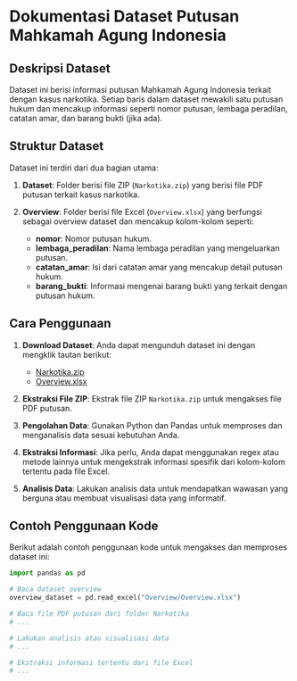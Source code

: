 # Dokumentasi Dataset Putusan Mahkamah Agung Indonesia

## Deskripsi Dataset

Dataset ini berisi informasi putusan Mahkamah Agung Indonesia terkait dengan kasus narkotika. Setiap baris dalam dataset mewakili satu putusan hukum dan mencakup informasi seperti nomor putusan, lembaga peradilan, catatan amar, dan barang bukti (jika ada).

## Struktur Dataset

Dataset ini terdiri dari dua bagian utama:

1. **Dataset**: Folder berisi file ZIP (`Narkotika.zip`) yang berisi file PDF putusan terkait kasus narkotika.

2. **Overview**: Folder berisi file Excel (`Overview.xlsx`) yang berfungsi sebagai overview dataset dan mencakup kolom-kolom seperti:

    - **nomor**: Nomor putusan hukum.
    - **lembaga_peradilan**: Nama lembaga peradilan yang mengeluarkan putusan.
    - **catatan_amar**: Isi dari catatan amar yang mencakup detail putusan hukum.
    - **barang_bukti**: Informasi mengenai barang bukti yang terkait dengan putusan hukum.

## Cara Penggunaan

1. **Download Dataset**: Anda dapat mengunduh dataset ini dengan mengklik tautan berikut:
   - [Narkotika.zip](Dataset/Narkotika.zip)
   - [Overview.xlsx](Overview/Overview.xlsx)

2. **Ekstraksi File ZIP**: Ekstrak file ZIP `Narkotika.zip` untuk mengakses file PDF putusan.

3. **Pengolahan Data**: Gunakan Python dan Pandas untuk memproses dan menganalisis data sesuai kebutuhan Anda.

4. **Ekstraksi Informasi**: Jika perlu, Anda dapat menggunakan regex atau metode lainnya untuk mengekstrak informasi spesifik dari kolom-kolom tertentu pada file Excel.

5. **Analisis Data**: Lakukan analisis data untuk mendapatkan wawasan yang berguna atau membuat visualisasi data yang informatif.

## Contoh Penggunaan Kode

Berikut adalah contoh penggunaan kode untuk mengakses dan memproses dataset ini:

```python
import pandas as pd

# Baca dataset overview
overview_dataset = pd.read_excel("Overview/Overview.xlsx")

# Baca file PDF putusan dari folder Narkotika
# ...

# Lakukan analisis atau visualisasi data
# ...

# Ekstraksi informasi tertentu dari file Excel
# ...

